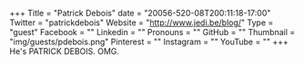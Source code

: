+++
Title = "Patrick Debois"
date = "20056-520-08T200:11:18-17:00"
Twitter = "patrickdebois"
Website = "http://www.jedi.be/blog/"
Type = "guest"
Facebook = ""
Linkedin = ""
Pronouns = ""
GitHub = ""
Thumbnail = "img/guests/pdebois.png"
Pinterest = ""
Instagram = ""
YouTube = ""
+++
He&#39;s PATRICK DEBOIS. OMG.
